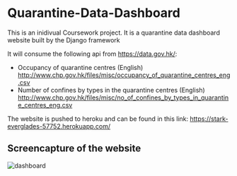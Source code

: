 # Quarantine-Data-Dashboard

This is an inidivual Coursework project. It is a quarantine data dashboard website built by the Django framework

It will consume the following api from https://data.gov.hk/:
- Occupancy of quarantine centres (English) http://www.chp.gov.hk/files/misc/occupancy_of_quarantine_centres_eng.csv
- Number of confines by types in the quarantine centres (English) http://www.chp.gov.hk/files/misc/no_of_confines_by_types_in_quarantine_centres_eng.csv

The website is pushed to heroku and can be found in this link: https://stark-everglades-57752.herokuapp.com/

## Screencapture of the website
![dashboard](https://user-images.githubusercontent.com/61792992/163233639-3cbf5093-0ae8-4daa-a9c1-bceec6dec169.PNG)
